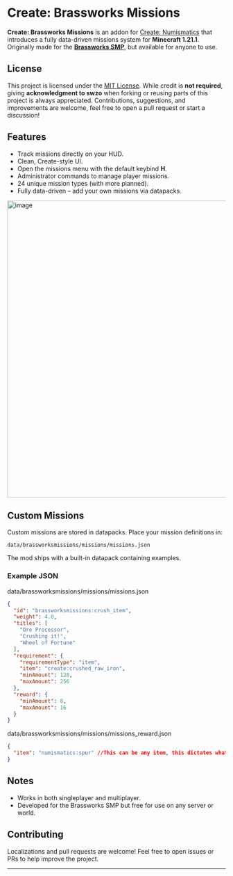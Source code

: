 # Create: Brassworks Missions

**Create: Brassworks Missions** is an addon for [Create: Numismatics](https://modrinth.com/mod/create-numismatics) that introduces a fully data-driven missions system for **Minecraft 1.21.1**.  
Originally made for the [**Brassworks SMP**](https://modrinth.com/modpack/brassworks-smp-modpack), but available for anyone to use.

## License

This project is licensed under the [MIT License](./LICENSE).
While credit is **not required**, giving **acknowledgment to swzo** when forking or reusing parts of this project is always appreciated.
Contributions, suggestions, and improvements are welcome, feel free to open a pull request or start a discussion!

## Features
- Track missions directly on your HUD.  
- Clean, Create-style UI.  
- Open the missions menu with the default keybind **H**.  
- Administrator commands to manage player missions.  
- 24 unique mission types (with more planned).  
- Fully data-driven – add your own missions via datapacks.  

<img width="1408" height="683" alt="image" src="https://github.com/user-attachments/assets/4ae53084-d48a-4847-81cf-da010cfdcfa6" />


## Custom Missions
Custom missions are stored in datapacks. Place your mission definitions in:

```
data/brassworksmissions/missions/missions.json
```

The mod ships with a built-in datapack containing examples.  

### Example JSON
data/brassworksmissions/missions/missions.json
```json
{
  "id": "brassworksmissions:crush_item",
  "weight": 4.0,
  "titles": [
    "Ore Processor",
    "Crushing it!",
    "Wheel of Fortune"
  ],
  "requirement": {
    "requirementType": "item",
    "item": "create:crushed_raw_iron",
    "minAmount": 128,
    "maxAmount": 256
  },
  "reward": {
    "minAmount": 8,
    "maxAmount": 16
  }
}
```
data/brassworksmissions/missions/missions_reward.json
```json
{
  "item": "numismatics:spur" //This can be any item, this dictates what the reward item for the missions will be
}
```

## Notes
- Works in both singleplayer and multiplayer.  
- Developed for the Brassworks SMP but free for use on any server or world.  

## Contributing
Localizations and pull requests are welcome! Feel free to open issues or PRs to help improve the project.  

---
